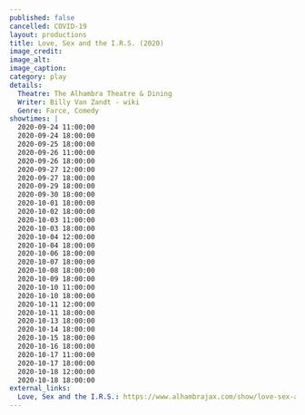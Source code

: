 ```yaml
---
published: false
cancelled: COVID-19
layout: productions
title: Love, Sex and the I.R.S. (2020)
image_credit: 
image_alt:
image_caption:
category: play
details:
  Theatre: The Alhambra Theatre & Dining
  Writer: Billy Van Zandt - wiki
  Genre: Farce, Comedy
showtimes: |
  2020-09-24 11:00:00
  2020-09-24 18:00:00
  2020-09-25 18:00:00
  2020-09-26 11:00:00
  2020-09-26 18:00:00
  2020-09-27 12:00:00
  2020-09-27 18:00:00
  2020-09-29 18:00:00
  2020-09-30 18:00:00
  2020-10-01 18:00:00
  2020-10-02 18:00:00
  2020-10-03 11:00:00
  2020-10-03 18:00:00
  2020-10-04 12:00:00
  2020-10-04 18:00:00
  2020-10-06 18:00:00
  2020-10-07 18:00:00
  2020-10-08 18:00:00
  2020-10-09 18:00:00
  2020-10-10 11:00:00
  2020-10-10 18:00:00
  2020-10-11 12:00:00
  2020-10-11 18:00:00
  2020-10-13 18:00:00
  2020-10-14 18:00:00
  2020-10-15 18:00:00
  2020-10-16 18:00:00
  2020-10-17 11:00:00
  2020-10-17 18:00:00
  2020-10-18 12:00:00
  2020-10-18 18:00:00
external_links:
  Love, Sex and the I.R.S.: https://www.alhambrajax.com/show/love-sex-and-the-irs/
---
```

